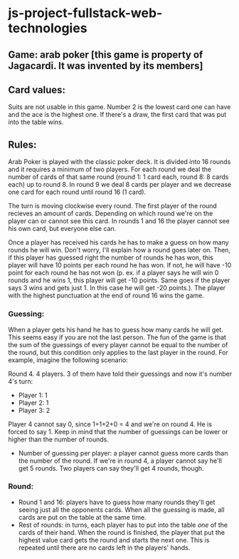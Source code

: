 # js-project-fullstack-web-technologies

## Game: arab poker [this game is property of Jagacardi. It was invented by its members]

## Card values:

Suits are not usable in this game. Number 2 is the lowest card one can have and the ace is the highest one. If there's a draw, the first card that was put into the table wins.

## Rules:

Arab Poker is played with the classic poker deck. It is divided into 16 rounds and it requires a minimum of two players. For each round we deal the number of cards of that same round (round 1: 1 card each, round 8: 8 cards each) up to round 8. In round 9 we deal 8 cards per player and we decrease one card for each round until round 16 (1 card).

The turn is moving clockwise every round. The first player of the round recieves an amount of cards. Depending on which round we're on the player can or cannot see this card. In rounds 1 and 16 the player cannot see his own card, but everyone else can.

Once a player has received his cards he has to make a guess on how many rounds he will win. Don't worry, I'll explain how a round goes later on. Then, if this player has guessed right the number of rounds he has won, this player will have 10 points per each round he has won. If not, he will have -10 point for each round he has not won (p. ex. if a player says he will win 0 rounds and he wins 1, this player will get -10 points. Same goes if the player says 3 wins and gets just 1. In this case he will get -20 points.). The player with the highest punctuation at the end of round 16 wins the game.

### Guessing:

When a player gets his hand he has to guess how many cards he will get. This seems easy if you are not the last person. The fun of the game is that the sum of the guessings of every player cannot be equal to the number of the round, but this condition only applies to the last player in the round. For example, imagine the following scenario:

Round 4. 4 players. 3 of them have told their guessings and now it's number 4's turn:

- Player 1: 1
- Player 2: 1
- Player 3: 2

Player 4 cannot say 0, since 1+1+2+0 = 4 and we're on round 4. He is forced to say 1. Keep in mind that the number of guessings can be lower or higher than the number of rounds.

- Number of guessing per player: a player cannot guess more cards than the number of the round. If we're in round 4, a player cannot say he'll get 5 rounds. Two players can say they'll get 4 rounds, though.

### Round:

- Round 1 and 16: players have to guess how many rounds they'll get seeing just all the opponents cards. When all the guessing is made, all cards are put on the table at the same time.
- Rest of rounds: in turns, each player has to put into the table *one* of the cards of their hand. When the round is finished, the player that put the highest value card gets the round and starts the next one. This is repeated until there are no cards left in the players' hands.

